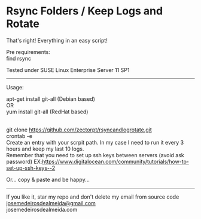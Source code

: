 # Rsync Folders / Keep Logs and Rotate

That's right! Everything in an easy script! <br />

Pre requirements: <br />
find rsync <br />

Tested under SUSE Linux Enterprise Server 11 SP1

----------------------------------------------------
Usage:

apt-get install git-all (Debian based) <br />
OR <br />
yum install git-all (RedHat based)<br /><br />

git clone https://github.com/zectorpt/rsyncandlogrotate.git <br />
crontab -e <br />
Create an entry with your scrpit path. In my case I need to run it every 3 hours and keep my last 10 logs. <br />
Remember that you need to set up ssh keys between servers (avoid ask password) EX:https://www.digitalocean.com/community/tutorials/how-to-set-up-ssh-keys--2 <br />

Or... copy & paste and be happy... <br />

---------------------------------------------------

If you like it, star my repo and don't delete my email from source code<br />
josemedeirosdealmeida@gmail.com <br />
josemedeirosdealmeida.com

